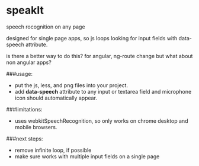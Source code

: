speakIt
=======
speech rocognition on any page

designed for single page apps, so js loops looking for input fields with data-speech attribute.  

is there a better way to do this? for angular, ng-route change but what about non angular apps?

###usage:
- put the js, less, and png files into your project.
- add **data-speech** attribute to any input or textarea field and microphone icon should automatically appear.

###limitations:
- uses webkitSpeechRecognition, so only works on chrome desktop and mobile browsers.

###next steps:
- remove infinite loop, if possible
- make sure works with multiple input fields on a single page
